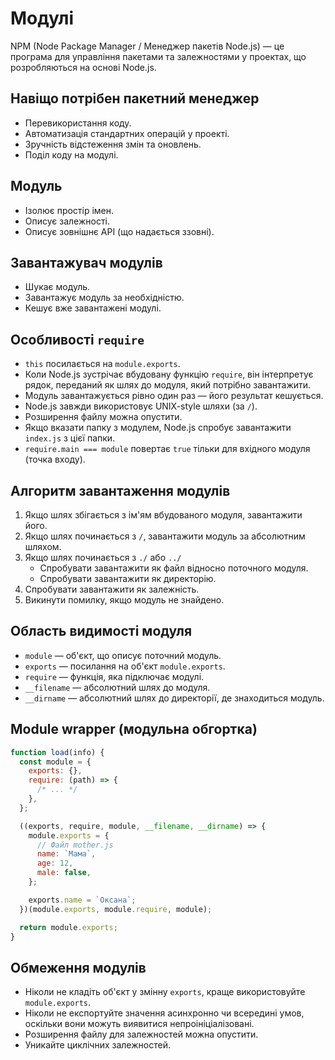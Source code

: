 # Модулі

NPM (Node Package Manager / Менеджер пакетів Node.js) — це програма для управління пакетами та залежностями у проектах, що розробляються на основі Node.js.

## Навіщо потрібен пакетний менеджер

- Перевикористання коду.
- Автоматизація стандартних операцій у проекті.
- Зручність відстеження змін та оновлень.
- Поділ коду на модулі.

## Модуль

- Ізолює простір імен.
- Описує залежності.
- Описує зовнішнє API (що надається ззовні).

## Завантажувач модулів

- Шукає модуль.
- Завантажує модуль за необхідністю.
- Кешує вже завантажені модулі.

## Особливості `require`

- `this` посилається на `module.exports`.
- Коли Node.js зустрічає вбудовану функцію `require`, він інтерпретує рядок, переданий як шлях до модуля, який потрібно завантажити.
- Модуль завантажується рівно один раз — його результат кешується.
- Node.js завжди використовує UNIX-style шляхи (за `/`).
- Розширення файлу можна опустити.
- Якщо вказати папку з модулем, Node.js спробує завантажити `index.js` з цієї папки.
- `require.main === module` повертає `true` тільки для вхідного модуля (точка входу).

## Алгоритм завантаження модулів

1. Якщо шлях збігається з ім'ям вбудованого модуля, завантажити його.
2. Якщо шлях починається з `/`, завантажити модуль за абсолютним шляхом.
3. Якщо шлях починається з `./` або `../`
   - Спробувати завантажити як файл відносно поточного модуля.
   - Спробувати завантажити як директорію.
4. Спробувати завантажити як залежність.
5. Викинути помилку, якщо модуль не знайдено.

## Область видимості модуля

- `module` — об'єкт, що описує поточний модуль.
- `exports` — посилання на об'єкт `module.exports`.
- `require` — функція, яка підключає модулі.
- `__filename` — абсолютний шлях до модуля.
- `__dirname` — абсолютний шлях до директорії, де знаходиться модуль.

## Module wrapper (модульна обгортка)

```js
function load(info) {
  const module = {
    exports: {},
    require: (path) => {
      /* ... */
    },
  };

  ((exports, require, module, __filename, __dirname) => {
    module.exports = {
      // Файл mother.js
      name: `Мама`,
      age: 12,
      male: false,
    };

    exports.name = `Оксана`;
  })(module.exports, module.require, module);

  return module.exports;
}
```

## Обмеження модулів

- Ніколи не кладіть об'єкт у змінну `exports`, краще використовуйте `module.exports`.
- Ніколи не експортуйте значення асинхронно чи всередині умов, оскільки вони можуть виявитися непроініціалізовані.
- Розширення файлу для залежностей можна опустити.
- Уникайте циклічних залежностей.
